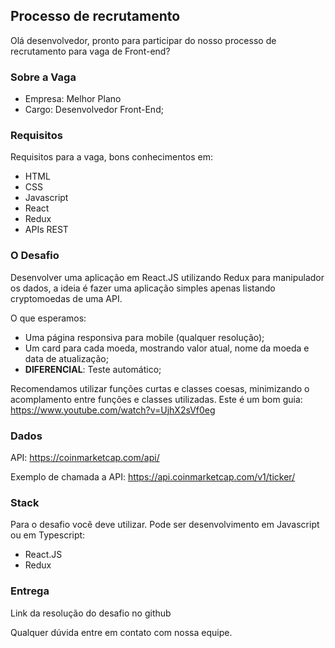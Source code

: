 ## Processo de recrutamento
Olá desenvolvedor, pronto para participar do nosso
processo de recrutamento para vaga de Front-end?

### Sobre a Vaga
- Empresa: Melhor Plano
- Cargo: Desenvolvedor Front-End;

### Requisitos
Requisitos para a vaga, bons conhecimentos em:

- HTML
- CSS
- Javascript
- React
- Redux
- APIs REST

### O Desafio
Desenvolver uma aplicação em React.JS utilizando Redux para manipulador os dados, a ideia é fazer uma aplicação simples apenas listando cryptomoedas de uma API.

O que esperamos:
 
 - Uma página responsiva para mobile (qualquer resolução);
 - Um card para cada moeda, mostrando valor atual, nome da moeda e data de atualização;
 - **DIFERENCIAL**: Teste automático;

Recomendamos utilizar funções curtas e classes coesas, minimizando o acomplamento entre funções e classes utilizadas. Este é um bom guia: https://www.youtube.com/watch?v=UjhX2sVf0eg


### Dados
API: https://coinmarketcap.com/api/

Exemplo de chamada a API: https://api.coinmarketcap.com/v1/ticker/
 
### Stack
Para o desafio você deve utilizar. Pode ser desenvolvimento em Javascript ou em Typescript:

- React.JS
- Redux

### Entrega
Link da resolução do desafio no github

Qualquer dúvida entre em contato com nossa equipe.
